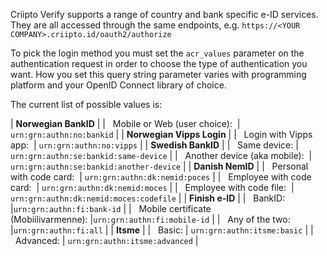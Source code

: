 
Criipto Verify supports a range of country and bank specific e-ID services. They are all accessed through the same endpoints, e.g. `https://<YOUR COMPANY>.criipto.id/oauth2/authorize`

To pick the login method you must set the `acr_values` parameter on the authentication request in order to choose the type of authentication you want. How you set this query string parameter varies with programming platform and your OpenID Connect library of choice.

The current list of possible values is:


| **Norwegian BankID** |
| &nbsp;&nbsp;Mobile or Web (user choice):&nbsp;         | `urn:grn:authn:no:bankid` | 
| **Norwegian Vipps Login** |
| &nbsp;&nbsp;Login with Vipps app:&nbsp;                | `urn:grn:authn:no:vipps` | 
| **Swedish BankID** |
| &nbsp;&nbsp;Same device:                               | `urn:grn:authn:se:bankid:same-device` | 
| &nbsp;&nbsp;Another device (aka mobile):&nbsp;         | `urn:grn:authn:se:bankid:another-device` | 
| **Danish NemID** |
| &nbsp;&nbsp;Personal with code card:&nbsp;             | `urn:grn:authn:dk:nemid:poces` | 
| &nbsp;&nbsp;Employee with code card:&nbsp;             | `urn:grn:authn:dk:nemid:moces` | 
| &nbsp;&nbsp;Employee with code file:&nbsp;             | `urn:grn:authn:dk:nemid:moces:codefile` | 
| **Finish e-ID** |
| &nbsp;&nbsp;BankID:                                    |`urn:grn:authn:fi:bank-id` |
| &nbsp;&nbsp;Mobile certificate (Mobiilivarmenne):&nbsp;|`urn:grn:authn:fi:mobile-id` | 
| &nbsp;&nbsp;Any of the two:                            |`urn:grn:authn:fi:all` | 
| **Itsme** |
| &nbsp;&nbsp;Basic:                                     | `urn:grn:authn:itsme:basic` | 
| &nbsp;&nbsp;Advanced:                                  | `urn:grn:authn:itsme:advanced` | 
&nbsp;&nbsp;